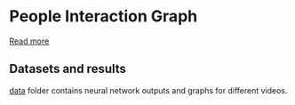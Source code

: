 # People Interaction Graph


[Read more](https://covid.eng.pdn.ac.lk/research#vision) 

## Datasets and results

[data](./data) folder contains neural network outputs and graphs for different videos.